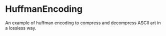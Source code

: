 # HuffmanEncoding
An example of huffman encoding to compress and decompress ASCII art in a lossless way. 
